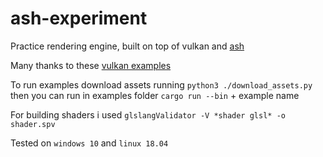 # ash-experiment


Practice rendering engine, built on top of vulkan and [ash](https://github.com/MaikKlein/ash)

Many thanks to these [vulkan examples](https://github.com/unknownue/vulkan-tutorial-rust)


To run examples download assets running `python3 ./download_assets.py`  
then you can run in examples folder 
`cargo run --bin` + example name 


For building shaders i used `glslangValidator -V *shader glsl* -o shader.spv`

Tested on `windows 10` and `linux 18.04`
